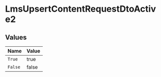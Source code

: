 # LmsUpsertContentRequestDtoActive2


## Values

| Name    | Value   |
| ------- | ------- |
| `True`  | true    |
| `False` | false   |